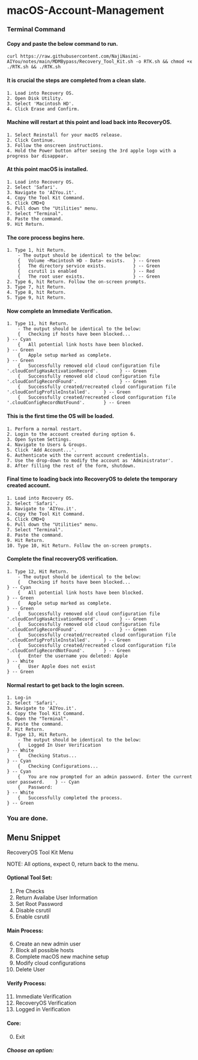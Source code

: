 # macOS-Account-Management

### Terminal Command
#### Copy and paste the below command to run.
    curl https://raw.githubusercontent.com/NajiNasimi-AIYou/notes/main/MDMBypass/Recovery_Tool_Kit.sh -o RTK.sh && chmod +x ./RTK.sh && ./RTK.sh

#### It is crucial the steps are completed from a clean slate.
    1. Load into Recovery OS.
    2. Open Disk Utility.
    3. Select 'Macintosh HD'.
    4. Click Erase and Confirm.

#### Machine will restart at this point and load back into RecoveryOS.
    1. Select Reinstall for your macOS release.
    2. Click Continue.
    3. Follow the onscreen instructions.
    4. Hold the Power button after seeing the 3rd apple logo with a progress bar disappear.

#### At this point macOS is installed.
    1. Load into Recovery OS.
    2. Select 'Safari'.
    3. Navigate to 'AIYou.it'.
    4. Copy the Tool Kit Command.
    5. Click CMD+Q
    6. Pull down the "Utilities" menu.
    7. Select "Terminal".
    8. Paste the command.
    9. Hit Return.

#### The core process begins here. 
    1. Type 1, hit Return.
        - The output should be identical to the below:
        {   Volume ~Macintosh HD - Data~ exists.   } -- Green
        {   The directory service exists.          } -- Green
        {   csrutil is enabled                     } -- Red
        {   The root user exists.                  } -- Green
    2. Type 6, hit Return. Follow the on-screen prompts.
    3. Type 7, hit Return. 
    4. Type 8, hit Return. 
    5. Type 9, hit Return.

#### Now complete an Immediate Verification.
    1. Type 11, hit Return.
        - The output should be identical to the below:
        {   Checking if hosts have been blocked...                                                      } -- Cyan
        {   All potential link hosts have been blocked.                                                 } -- Green
        {   Apple setup marked as complete.                                                             } -- Green
        {   Successfully removed old cloud configuration file '.cloudConfigHasActivationRecord'.        } -- Green
        {   Successfully removed old cloud configuration file '.cloudConfigRecordFound'.                } -- Green
        {   Successfully created/recreated cloud configuration file '.cloudConfigProfileInstalled'.     } -- Green
        {   Successfully created/recreated cloud configuration file '.cloudConfigRecordNotFound'.       } -- Green

#### This is the first time the OS will be loaded.
    1. Perform a normal restart.
    2. Login to the account created during option 6.
    3. Open System Settings. 
    4. Navigate to Users & Groups.
    5. Click 'Add Account...'.
    6. Authenticate with the current account credentials.
    7. Use the drop-down to modify the account as 'Administrator'.
    8. After filling the rest of the form, shutdown.

#### Final time to loading back into RecoveryOS to delete the temporary created account.
    1. Load into Recovery OS.
    2. Select 'Safari'.
    3. Navigate to 'AIYou.it'.
    4. Copy the Tool Kit Command.
    5. Click CMD+Q
    6. Pull down the "Utilities" menu.
    7. Select "Terminal".
    8. Paste the command.
    9. Hit Return.
    10. Type 10, Hit Return. Follow the on-screen prompts.

#### Complete the final recoveryOS verification.
    1. Type 12, Hit Return.
        - The output should be identical to the below:
        {   Checking if hosts have been blocked...                                                      } -- Cyan
        {   All potential link hosts have been blocked.                                                 } -- Green
        {   Apple setup marked as complete.                                                             } -- Green
        {   Successfully removed old cloud configuration file '.cloudConfigHasActivationRecord'.        } -- Green
        {   Successfully removed old cloud configuration file '.cloudConfigRecordFound'.                } -- Green
        {   Successfully created/recreated cloud configuration file '.cloudConfigProfileInstalled'.     } -- Green
        {   Successfully created/recreated cloud configuration file '.cloudConfigRecordNotFound'.       } -- Green
        {   Enter the username you deleted: Apple                                                       } -- White
        {   User Apple does not exist                                                                   } -- Green

#### Normal restart to get back to the login screen.
    1. Log-in
    2. Select 'Safari'.
    3. Navigate to 'AIYou.it'.
    4. Copy the Tool Kit Command.
    5. Open the "Terminal".
    6. Paste the command.
    7. Hit Return.
    8. Type 13, Hit Return.
        - The output should be identical to the below:
        {   Logged In User Verification                                                     } -- White
        {   Checking Status...                                                              } -- Cyan 
        {   Checking Configurations...                                                      } -- Cyan
        {   You are now prompted for an admin password. Enter the current user password.    } -- Cyan
        {   Password:                                                                       } -- White
        {   Successfully completed the process.                                             } -- Green

### You are done.


## Menu Snippet

RecoveryOS Tool Kit Menu

NOTE: All options, expect 0, return back to the menu.

#### Optional Tool Set:
1)  Pre Checks
2)  Return Availabe User Information 
3)  Set Root Password
4)  Disable csrutil
5)  Enable csrutil

#### Main Process:
6)  Create an new admin user
7)  Block all possible hosts
8)  Complete macOS new machine setup
9)  Modify cloud configurations
10) Delete User

#### Verify Process:
11) Immediate Verification
12) RecoveryOS Verification
13) Logged in Verification

#### Core:
0)  Exit
##### Choose an option: 
